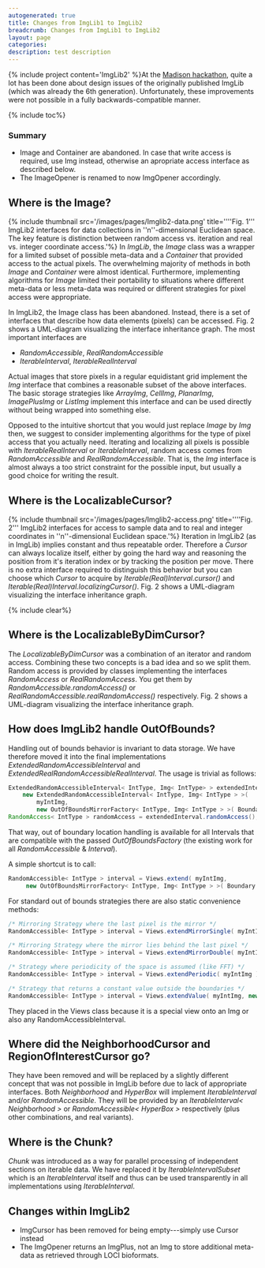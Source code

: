 ```yaml
---
autogenerated: true
title: Changes from ImgLib1 to ImgLib2
breadcrumb: Changes from ImgLib1 to ImgLib2
layout: page
categories: 
description: test description
---
```


{% include project content='ImgLib2' %}At the [Madison hackathon](2011_Hackathon_in_Madison "wikilink"), quite a lot has been done about design issues of the originally published ImgLib (which was already the 6th generation). Unfortunately, these improvements were not possible in a fully backwards-compatible manner.

{% include toc%}


### Summary

  - Image and Container are abandoned. In case that write access is required, use Img instead, otherwise an apropriate access interface as described below.
  - The ImageOpener is renamed to now ImgOpener accordingly.

## Where is the Image?

{% include thumbnail src='/images/pages/Imglib2-data.png' title='\'\'\'Fig. 1\'\'\' ImgLib2 interfaces for data collections in \'\'n\'\'-dimensional Euclidean space. The key feature is distinction between random access vs. iteration and real vs. integer coordinate access.'%} In *ImgLib*, the *Image* class was a wrapper for a limited subset of possible meta-data and a *Container* that provided access to the actual pixels. The overwhelming majority of methods in both *Image* and *Container* were almost identical. Furthermore, implementing algorithms for *Image* limited their portability to situations where different meta-data or less meta-data was required or different strategies for pixel access were appropriate.

In ImgLib2, the Image class has been abandoned. Instead, there is a set of interfaces that describe how data elements (pixels) can be accessed. Fig. 2 shows a UML-diagram visualizing the interface inheritance graph. The most important interfaces are

  - *RandomAccessible*, *RealRandomAccessible*
  - *IterableInterval*, *IterableRealInterval*

Actual images that store pixels in a regular equidistant grid implement the *Img* interface that combines a reasonable subset of the above interfaces. The basic storage strategies like *ArrayImg*, *CellImg*, *PlanarImg*, *ImagePlusImg* or *ListImg* implement this interface and can be used directly without being wrapped into something else.

Opposed to the intuitive shortcut that you would just replace *Image* by *Img* then, we suggest to consider implementing algorithms for the type of pixel access that you actually need. Iterating and localizing all pixels is possible with *IterableRealInterval* or *IterableInterval*, random access comes from *RandomAccessible* and *RealRandomAccessible*. That is, the *Img* interface is almost always a too strict constraint for the possible input, but usually a good choice for writing the result.

## Where is the LocalizableCursor?

{% include thumbnail src='/images/pages/Imglib2-access.png' title='\'\'\'Fig. 2\'\'\' ImgLib2 interfaces for access to sample data and to real and integer coordinates in \'\'n\'\'-dimensional Euclidean space.'%} Iteration in ImgLib2 (as in ImgLib) implies constant and thus repeatable order. Therefore a *Cursor* can always localize itself, either by going the hard way and reasoning the position from it's iteration index or by tracking the position per move. There is no extra interface required to distinguish this behavior but you can choose which *Cursor* to acquire by *Iterable(Real)Interval.cursor()* and *Iterable(Real)Interval.localizingCursor()*. Fig. 2 shows a UML-diagram visualizing the interface inheritance graph.

{% include clear%}


## Where is the LocalizableByDimCursor?

The *LocalizableByDimCursor* was a combination of an iterator and random access. Combining these two concepts is a bad idea and so we split them. Random access is provided by classes implementing the interfaces *RandomAccess* or *RealRandomAccess*. You get them by *RandomAccessible.randomAccess()* or *RealRandomAccessible.realRandomAccess()* respectively. Fig. 2 shows a UML-diagram visualizing the interface inheritance graph.

## How does ImgLib2 handle OutOfBounds?

Handling out of bounds behavior is invariant to data storage. We have therefore moved it into the final implementations *ExtendedRandomAccessibleInterval* and *ExtendedRealRandomAccessibleRealInterval*. The usage is trivial as follows:

``` java
ExtendedRandomAccessibleInterval< IntType, Img< IntType> > extendedInterval =
    new ExtendedRandomAccessibleInterval< IntType, Img< IntType > >(
        myIntImg,
        new OutOfBoundsMirrorFactory< IntType, Img< IntType > >( Boundary.DOUBLE ) );
RandomAccess< IntType > randomAccess = extendedInterval.randomAccess();
```

That way, out of boundary location handling is available for all Intervals that are compatible with the passed *OutOfBoundsFactory* (the existing work for all *RandomAccessible* & *Interval*).

A simple shortcut is to call:

``` java
RandomAccessible< IntType > interval = Views.extend( myIntImg, 
     new OutOfBoundsMirrorFactory< IntType, Img< IntType > >( Boundary.DOUBLE ) );
```

For standard out of bounds strategies there are also static convenience methods:

``` java
/* Mirroring Strategy where the last pixel is the mirror */
RandomAccessible< IntType > interval = Views.extendMirrorSingle( myIntImg );

/* Mirroring Strategy where the mirror lies behind the last pixel */
RandomAccessible< IntType > interval = Views.extendMirrorDouble( myIntImg );

/* Strategy where periodicity of the space is assumed (like FFT) */
RandomAccessible< IntType > interval = Views.extendPeriodic( myIntImg );

/* Strategy that returns a constant value outside the boundaries */
RandomAccessible< IntType > interval = Views.extendValue( myIntImg, new IntType( 5 ) );
```

They placed in the Views class because it is a special view onto an Img<T> or also any RandomAccessibleInterval<T>.

## Where did the NeighborhoodCursor and RegionOfInterestCursor go?

They have been removed and will be replaced by a slightly different concept that was not possible in ImgLib before due to lack of appropriate interfaces. Both *Neighborhood* and *HyperBox* will implement *IterableInterval* and/or *RandomAccessible*. They will be provided by an *IterableInterval\< Neighborhood \>* or *RandomAccessible\< HyperBox \>* respectively (plus other combinations, and real variants).

## Where is the Chunk?

*Chunk* was introduced as a way for parallel processing of independent sections on iterable data. We have replaced it by *IterableIntervalSubset* which is an *IterableInterval* itself and thus can be used transparently in all implementations using *IterableInterval*.

## Changes within ImgLib2

  - ImgCursor has been removed for being empty---simply use Cursor instead
  - The ImgOpener returns an ImgPlus, not an Img to store additional meta-data as retrieved through LOCI bioformats.
